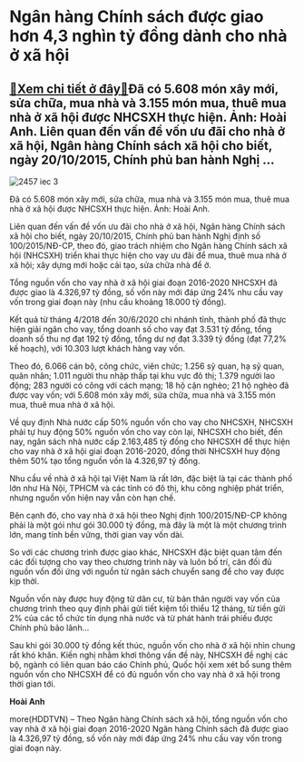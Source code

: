 Ngân hàng Chính sách được giao hơn 4,3 nghìn tỷ đồng dành cho nhà ở xã hội
==========================================================================

[:gift:Xem chi tiết ở đây:gift:](https://hddtvn.com/ngan-hang-chinh-sach-duoc-giao-hon-43-nghin-ty-dong-danh-cho-nha-o-xa-hoi/)Đã có 5.608 món xây mới, sửa chữa, mua nhà và 3.155 món mua, thuê mua nhà ở xã hội được NHCSXH thực hiện. Ảnh: Hoài Anh. Liên quan đến vấn đề vốn ưu đãi cho nhà ở xã hội, Ngân hàng Chính sách xã hội cho biết, ngày 20/10/2015, Chính phủ ban hành Nghị …
-----------------------------------------------------------------------------------------------------------------------------------------------------------------------------------------------------------------------------------------------------------





![2457 iec 3](https://haiquanonline.com.vn/stores/news_dataimages/hienntt/092020/30/15/2457_IEC_3.jpg?rt=20201001154905 "undefined")


Đã có 5.608 món xây mới, sửa chữa, mua nhà và 3.155 món mua, thuê mua nhà ở xã hội được NHCSXH thực hiện. Ảnh: Hoài Anh.



Liên quan đến vấn đề vốn ưu đãi cho nhà ở xã hội, Ngân hàng Chính sách xã hội cho biết, ngày 20/10/2015, Chính phủ ban hành Nghị định số 100/2015/NĐ-CP, theo đó, giao trách nhiệm cho Ngân hàng Chính sách xã hội (NHCSXH) triển khai thực hiện cho vay ưu đãi để mua, thuê mua nhà ở xã hội; xây dựng mới hoặc cải tạo, sửa chữa nhà để ở.


Tổng nguồn vốn cho vay nhà ở xã hội giai đoạn 2016-2020 NHCSXH đã được giao là 4.326,97 tỷ đồng, số vốn này mới đáp ứng 24% nhu cầu vay vốn trong giai đoạn này (nhu cầu khoảng 18.000 tỷ đồng).


Kết quả từ tháng 4/2018 đến 30/6/2020 chi nhánh tỉnh, thành phố đã thực hiện giải ngân cho vay, tổng doanh số cho vay đạt 3.531 tỷ đồng, tổng doanh số thu nợ đạt 192 tỷ đồng, tổng dư nợ đạt 3.339 tỷ đồng (đạt 77,2% kế hoạch), với 10.303 lượt khách hàng vay vốn.


Theo đó, 6.066 cán bộ, công chức, viên chức; 1.256 sỹ quan, hạ sỹ quan, quân nhân; 1.011 người thu nhập thấp tại khu vực đô thị; 1.379 người lao động; 283 người có công với cách mạng; 18 hộ cận nghèo; 21 hộ nghèo đã được vay vốn; với 5.608 món xây mới, sửa chữa, mua nhà và 3.155 món mua, thuê mua nhà ở xã hội.


Về quy định Nhà nước cấp 50% nguồn vốn cho vay cho NHCSXH, NHCSXH phải tự huy động 50% nguồn vốn cho vay còn lại, NHCSXH cho biết, đến nay, ngân sách nhà nước cấp 2.163,485 tỷ đồng cho NHCSXH để thực hiện cho vay nhà ở xã hội giai đoạn 2016-2020, đồng thời NHCSXH huy động thêm 50% tạo tổng nguồn vốn là 4.326,97 tỷ đồng.


Nhu cầu về nhà ở xã hội tại Việt Nam là rất lớn, đặc biệt là tại các thành phố lớn như Hà Nội, TPHCM và các tỉnh có đô thị, khu công nghiệp phát triển, nhưng nguồn vốn hiện nay vẫn còn hạn chế.


Bên cạnh đó, cho vay nhà ở xã hội theo Nghị định 100/2015/NĐ-CP không phải là một gói như gói 30.000 tỷ đồng, mà đây là một là một chương trình lớn, mang tính bền vững, thời gian vay vốn dài.


So với các chương trình được giao khác, NHCSXH đặc biệt quan tâm đến các đối tượng cho vay theo chương trình này và luôn bố trí, cân đối đủ nguồn vốn đối ứng với nguồn từ ngân sách chuyển sang để cho vay được kịp thời.


Nguồn vốn này được huy động từ dân cư, từ bản thân người vay vốn của chương trình theo quy định phải gửi tiết kiệm tối thiểu 12 tháng, từ tiền gửi 2% của các tổ chức tín dụng nhà nước và từ phát hành trái phiếu được Chính phủ bảo lãnh…


Sau khi gói 30.000 tỷ đồng kết thúc, nguồn vốn cho nhà ở xã hội nhìn chung rất khó khăn. Kiến nghị nhằm khơi thông vấn đề này, NHCSXH đề nghị các bộ, ngành có liên quan báo cáo Chính phủ, Quốc hội xem xét bổ sung thêm nguồn vốn cho NHCSXH để có đủ nguồn vốn cho vay nhà ở xã hội trong thời gian tới.




**Hoài Anh**



more(HDDTVN) – Theo Ngân hàng Chính sách xã hội, tổng nguồn vốn cho vay nhà ở xã hội giai đoạn 2016-2020 Ngân hàng Chính sách đã được giao là 4.326,97 tỷ đồng, số vốn này mới đáp ứng 24% nhu cầu vay vốn trong giai đoạn này.

